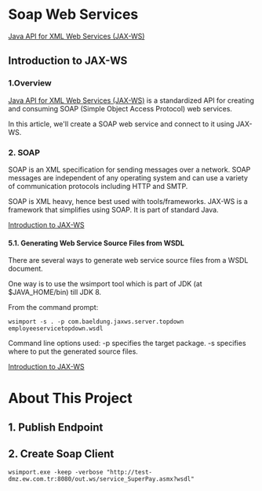 # Soap Web Services
[Java API for XML Web Services (JAX-WS)](https://javaee.github.io/metro-jax-ws/)

## Introduction to JAX-WS

### 1.Overview
[Java API for XML Web Services (JAX-WS)](http://jax-ws.java.net/) is a standardized API for creating and consuming SOAP (Simple Object Access Protocol) web services.

In this article, we'll create a SOAP web service and connect to it using JAX-WS.

### 2. SOAP
SOAP is an XML specification for sending messages over a network. SOAP messages are independent of any operating system and can use a variety of communication protocols including HTTP and SMTP.

SOAP is XML heavy, hence best used with tools/frameworks. JAX-WS is a framework that simplifies using SOAP. It is part of standard Java.

[Introduction to JAX-WS](https://www.baeldung.com/jax-ws)

#### 5.1. Generating Web Service Source Files from WSDL
There are several ways to generate web service source files from a WSDL document.

One way is to use the wsimport tool which is part of JDK (at $JAVA_HOME/bin) till JDK 8.

From the command prompt:

```
wsimport -s . -p com.baeldung.jaxws.server.topdown employeeservicetopdown.wsdl
```

Command line options used: -p specifies the target package. -s specifies where to put the generated source files.



[Introduction to JAX-WS](https://www.baeldung.com/jax-ws)


# About This Project

## 1. Publish Endpoint


## 2. Create Soap Client
```
wsimport.exe -keep -verbose "http://test-dmz.ew.com.tr:8080/out.ws/service_SuperPay.asmx?wsdl"
```
